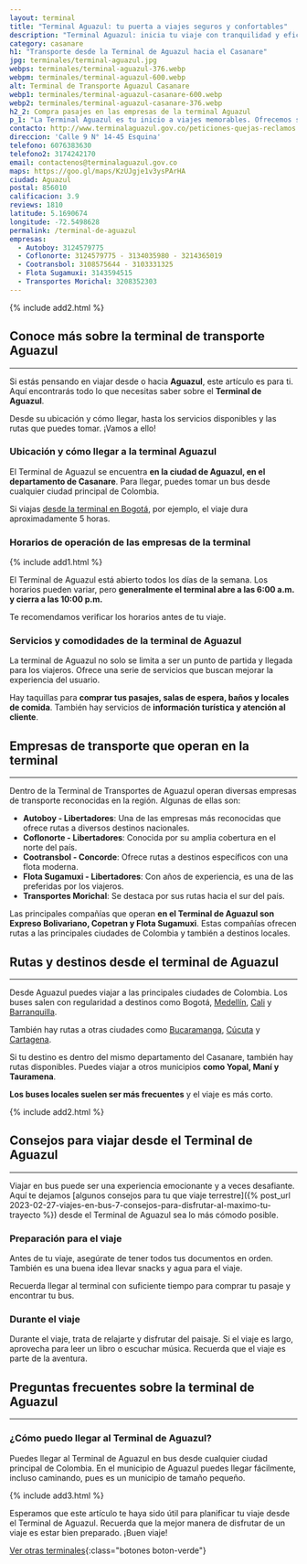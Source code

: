 ```yaml
---
layout: terminal
title: "Terminal Aguazul: tu puerta a viajes seguros y confortables"
description: "Terminal Aguazul: inicia tu viaje con tranquilidad y eficiencia. Conexiones rápidas, servicios de primera y atención al cliente excepcional."
category: casanare
h1: "Transporte desde la Terminal de Aguazul hacia el Casanare"
jpg: terminales/terminal-aguazul.jpg
webps: terminales/terminal-aguazul-376.webp
webpm: terminales/terminal-aguazul-600.webp
alt: Terminal de Transporte Aguazul Casanare
webp1: terminales/terminal-aguazul-casanare-600.webp
webp2: terminales/terminal-aguazul-casanare-376.webp
h2_2: Compra pasajes en las empresas de la terminal Aguazul 
p_1: "La Terminal Aguazul es tu inicio a viajes memorables. Ofrecemos servicios de alta calidad y conexiones rápidas para una experiencia de viaje sin igual."
contacto: http://www.terminalaguazul.gov.co/peticiones-quejas-reclamos
direccion: 'Calle 9 N° 14-45 Esquina'
telefono: 6076383630
telefono2: 3174242170
email: contactenos@terminalaguazul.gov.co
maps: https://goo.gl/maps/KzUJgje1v3ysPArHA
ciudad: Aguazul
postal: 856010
calificacion: 3.9
reviews: 1810
latitude: 5.1690674
longitude: -72.5498628
permalink: /terminal-de-aguazul
empresas:
  - Autoboy: 3124579775
  - Coflonorte: 3124579775 - 3134035980 - 3214365019
  - Cootransbol: 3108575644 - 3103331325
  - Flota Sugamuxi: 3143594515
  - Transportes Morichal: 3208352303
---
```

{% include add2.html %}

## Conoce más sobre la terminal de transporte Aguazul

-----

Si estás pensando en viajar desde o hacia **Aguazul**, este artículo es para ti. Aquí encontrarás todo lo que necesitas saber sobre el **Terminal de Aguazul**.

Desde su ubicación y cómo llegar, hasta los servicios disponibles y las rutas que puedes tomar. ¡Vamos a ello!

### Ubicación y cómo llegar a la terminal Aguazul

El Terminal de Aguazul se encuentra **en la ciudad de Aguazul, en el departamento de Casanare**. Para llegar, puedes tomar un bus desde cualquier ciudad principal de Colombia.

Si viajas [desde la terminal en Bogotá]({{'terminal-de-bogota'|relative_url}} "Terminal del norte de Bogotá"), por ejemplo, el viaje dura aproximadamente 5 horas.

### Horarios de operación de las empresas de la terminal

{% include add1.html %}

El Terminal de Aguazul está abierto todos los días de la semana. Los horarios pueden variar, pero **generalmente el terminal abre a las 6:00 a.m. y cierra a las 10:00 p.m.**

Te recomendamos verificar los horarios antes de tu viaje.

### Servicios y comodidades de la terminal de Aguazul

La terminal de Aguazul no solo se limita a ser un punto de partida y llegada para los viajeros. Ofrece una serie de servicios que buscan mejorar la experiencia del usuario.

Hay taquillas para **comprar tus pasajes, salas de espera, baños y locales de comida**. También hay servicios de **información turística y atención al cliente**.

## Empresas de transporte que operan en la terminal

-----

Dentro de la Terminal de Transportes de Aguazul operan diversas empresas de transporte reconocidas en la región. Algunas de ellas son:

- **Autoboy - Libertadores**: Una de las empresas más reconocidas que ofrece rutas a diversos destinos nacionales.
- **Coflonorte - Libertadores**: Conocida por su amplia cobertura en el norte del país.
- **Cootransbol - Concorde**: Ofrece rutas a destinos específicos con una flota moderna.
- **Flota Sugamuxi - Libertadores**: Con años de experiencia, es una de las preferidas por los viajeros.
- **Transportes Morichal**: Se destaca por sus rutas hacia el sur del país.

Las principales compañías que operan **en el Terminal de Aguazul son Expreso Bolivariano, Copetran y Flota Sugamuxi**. Estas compañías ofrecen rutas a las principales ciudades de Colombia y también a destinos locales.

## Rutas y destinos desde el terminal de Aguazul

-----

Desde Aguazul puedes viajar a las principales ciudades de Colombia. Los buses salen con regularidad a destinos como Bogotá, [Medellín]({{'terminal-de-medellin'|relative_url}} "Terminal del norte de Medellín"), [Cali]({{'terminal-de-cali'|relative_url}} "Terminal Cali") y [Barranquilla]({{'terminal-de-barranquilla'|relative_url}} "Terminal de Barranquilla").

También hay rutas a otras ciudades como [Bucaramanga]({{'terminal-de-bucaramanga'|relative_url}} "Terminal Bucaramanga"), [Cúcuta]({{'terminal-de-cucuta'|relative_url}} "Terminal Cúcuta") y [Cartagena]({{'terminal-de-cartagena'|relative_url}} "Terminal Cartagena").

Si tu destino es dentro del mismo departamento del Casanare, también hay rutas disponibles. Puedes viajar a otros municipios **como Yopal, Maní y Tauramena**.

**Los buses locales suelen ser más frecuentes** y el viaje es más corto.

{% include add2.html %}

## Consejos para viajar desde el Terminal de Aguazul

-----

Viajar en bus puede ser una experiencia emocionante y a veces desafiante. Aquí te dejamos [algunos consejos para tu que viaje terrestre]({% post_url 2023-02-27-viajes-en-bus-7-consejos-para-disfrutar-al-maximo-tu-trayecto %}) desde el Terminal de Aguazul sea lo más cómodo posible.

### Preparación para el viaje

Antes de tu viaje, asegúrate de tener todos tus documentos en orden. También es una buena idea llevar snacks y agua para el viaje.

Recuerda llegar al terminal con suficiente tiempo para comprar tu pasaje y encontrar tu bus.

### Durante el viaje

Durante el viaje, trata de relajarte y disfrutar del paisaje. Si el viaje es largo, aprovecha para leer un libro o escuchar música. Recuerda que el viaje es parte de la aventura.

## Preguntas frecuentes sobre la terminal de Aguazul

-----

### ¿Cómo puedo llegar al Terminal de Aguazul?

Puedes llegar al Terminal de Aguazul en bus desde cualquier ciudad principal de Colombia. En el municipio de Aguazul puedes llegar fácilmente, incluso caminando, pues es un municipio de tamaño pequeño.

{% include add3.html %}

Esperamos que este artículo te haya sido útil para planificar tu viaje desde el Terminal de Aguazul. Recuerda que la mejor manera de disfrutar de un viaje es estar bien preparado. ¡Buen viaje!

[Ver otras terminales](/terminales-de-colombia){:class="botones boton-verde"}
